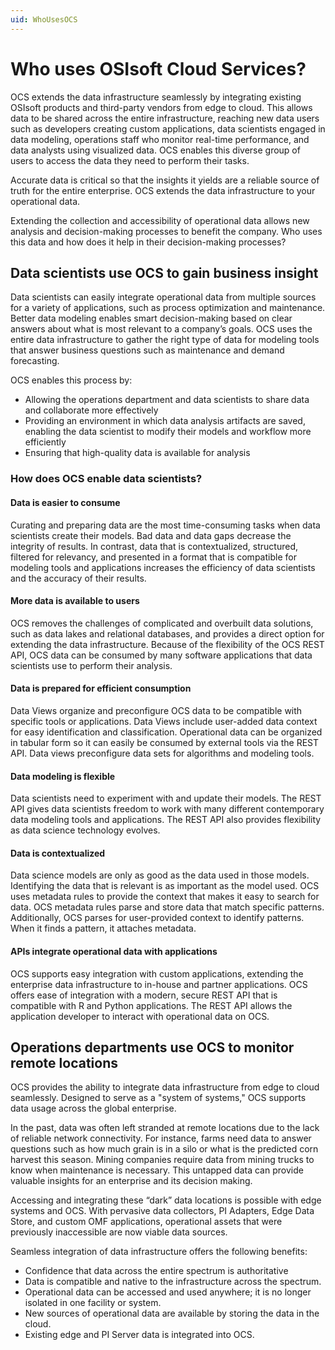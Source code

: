 ```yaml
---
uid: WhoUsesOCS
---
```


# Who uses OSIsoft Cloud Services?  

OCS extends the data infrastructure seamlessly by integrating existing OSIsoft products and third-party vendors from edge to cloud. This allows data to be shared across the entire infrastructure, reaching new data users such as developers creating custom applications, data scientists engaged in data modeling, operations staff who monitor real-time performance, and data analysts using visualized data. OCS enables this diverse group of users to access the data they need to perform their tasks. 

Accurate data is critical so that the insights it yields are a reliable source of truth for the entire enterprise. OCS extends the data infrastructure to your operational data. 

Extending the collection and accessibility of operational data allows new analysis and decision-making processes to benefit the company. Who uses this data and how does it help in their decision-making processes? 

## Data scientists use OCS to gain business insight 

Data scientists can easily integrate operational data from multiple sources for a variety of applications, such as process optimization and maintenance. Better data modeling enables smart decision-making based on clear answers about what is most relevant to a company’s goals. OCS uses the entire data infrastructure to gather the right type of data for modeling tools that answer business questions such as maintenance and demand forecasting. 

OCS enables this process by: 

- Allowing the operations department and data scientists to share data and collaborate more effectively 
- Providing an environment in which data analysis artifacts are saved, enabling the data scientist to modify their models and workflow more efficiently 
- Ensuring that high-quality data is available for analysis 

### How does OCS enable data scientists? 

#### Data is easier to consume

Curating and preparing data are the most time-consuming tasks when data scientists create their models. Bad data and data gaps decrease the integrity of results. In contrast, data that is contextualized, structured, filtered for relevancy, and presented in a format that is compatible for modeling tools and applications increases the efficiency of data scientists and the accuracy of their results. 

#### More data is available to users 

OCS removes the challenges of complicated and overbuilt data solutions, such as data lakes and relational databases, and provides a direct option for extending the data infrastructure. Because of the flexibility of the OCS REST API, OCS data can be consumed by many software applications that data scientists use to perform their analysis. 

#### Data is prepared for efficient consumption 

Data Views organize and preconfigure OCS data to be compatible with specific tools or applications. Data Views include user-added data context for easy identification and classification. Operational data can be organized in tabular form so it can easily be consumed by external tools via the REST API. Data views preconfigure data sets for algorithms and modeling tools. 

#### Data modeling is flexible 

Data scientists need to experiment with and update their models. The REST API gives data scientists freedom to work with many different contemporary data modeling tools and applications. The REST API also provides flexibility as data science technology evolves. 

#### Data is contextualized

Data science models are only as good as the data used in those models. Identifying the data that is relevant is as important as the model used. OCS uses metadata rules to provide the context that makes it easy to search for data. OCS metadata rules parse and store data that match specific patterns. Additionally, OCS parses for user-provided context to identify patterns. When it finds a pattern, it attaches metadata.

#### APIs integrate operational data with applications

OCS supports easy integration with custom applications, extending the enterprise data infrastructure to in-house and partner applications. OCS offers ease of integration with a modern, secure REST API that is compatible with R and Python applications. The REST API allows the application developer to interact with operational data on OCS. 

## Operations departments use OCS to monitor remote locations  

OCS provides the ability to integrate data infrastructure from edge to cloud seamlessly. Designed to serve as a "system of systems," OCS supports data usage across the global enterprise. 

In the past, data was often left stranded at remote locations due to the lack of reliable network connectivity. For instance, farms need data to answer questions such as how much grain is in a silo or what is the predicted corn harvest this season. Mining companies require data from mining trucks to know when maintenance is necessary. This untapped data can provide valuable insights for an enterprise and its decision making. 

Accessing and integrating these “dark” data locations is possible with edge systems and OCS. With pervasive data collectors, PI Adapters, Edge Data Store, and custom OMF applications, operational assets that were previously inaccessible are now viable data sources. 

Seamless integration of data infrastructure offers the following benefits: 

- Confidence that data across the entire spectrum is authoritative 
- Data is compatible and native to the infrastructure across the spectrum. 
- Operational data can be accessed and used anywhere; it is no longer isolated in one facility or system. 
- New sources of operational data are available by storing the data in the cloud. 
- Existing edge and PI Server data is integrated into OCS. 

 